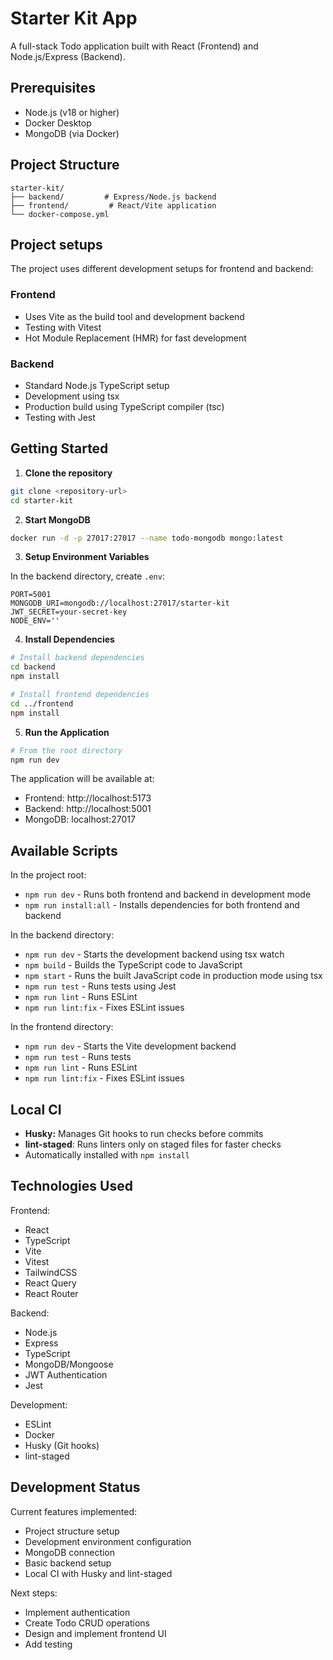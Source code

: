 # Starter Kit App

A full-stack Todo application built with React (Frontend) and Node.js/Express (Backend).

## Prerequisites

- Node.js (v18 or higher)
- Docker Desktop
- MongoDB (via Docker)

## Project Structure

```
starter-kit/
├── backend/         # Express/Node.js backend
├── frontend/         # React/Vite application
└── docker-compose.yml
```

## Project setups

The project uses different development setups for frontend and backend:

### Frontend
- Uses Vite as the build tool and development backend
- Testing with Vitest
- Hot Module Replacement (HMR) for fast development

### Backend
- Standard Node.js TypeScript setup
- Development using tsx
- Production build using TypeScript compiler (tsc)
- Testing with Jest

## Getting Started

1. **Clone the repository**
```bash
git clone <repository-url>
cd starter-kit
```

2. **Start MongoDB**
```bash
docker run -d -p 27017:27017 --name todo-mongodb mongo:latest
```

3. **Setup Environment Variables**

In the backend directory, create `.env`:
```
PORT=5001
MONGODB_URI=mongodb://localhost:27017/starter-kit
JWT_SECRET=your-secret-key
NODE_ENV=''
```

4. **Install Dependencies**
```bash
# Install backend dependencies
cd backend
npm install

# Install frontend dependencies
cd ../frontend
npm install
```

5. **Run the Application**
```bash
# From the root directory
npm run dev
```

The application will be available at:
- Frontend: http://localhost:5173
- Backend: http://localhost:5001
- MongoDB: localhost:27017

## Available Scripts

In the project root:
- `npm run dev` - Runs both frontend and backend in development mode
- `npm run install:all` - Installs dependencies for both frontend and backend

In the backend directory:
- `npm run dev` - Starts the development backend using tsx watch
- `npm build` - Builds the TypeScript code to JavaScript
- `npm start` - Runs the built JavaScript code in production mode using tsx
- `npm run test` - Runs tests using Jest
- `npm run lint` - Runs ESLint
- `npm run lint:fix` - Fixes ESLint issues

In the frontend directory:
- `npm run dev` - Starts the Vite development backend
- `npm run test` - Runs tests
- `npm run lint` - Runs ESLint
- `npm run lint:fix` - Fixes ESLint issues

## Local CI
- **Husky:** Manages Git hooks to run checks before commits
- **lint-staged**: Runs linters only on staged files for faster checks
- Automatically installed with `npm install`

## Technologies Used

Frontend:
- React
- TypeScript
- Vite
- Vitest
- TailwindCSS
- React Query
- React Router

Backend:
- Node.js
- Express
- TypeScript
- MongoDB/Mongoose
- JWT Authentication
- Jest

Development:
- ESLint
- Docker
- Husky (Git hooks)
- lint-staged

## Development Status

Current features implemented:
- Project structure setup
- Development environment configuration
- MongoDB connection
- Basic backend setup
- Local CI with Husky and lint-staged

Next steps:
- Implement authentication
- Create Todo CRUD operations
- Design and implement frontend UI
- Add testing